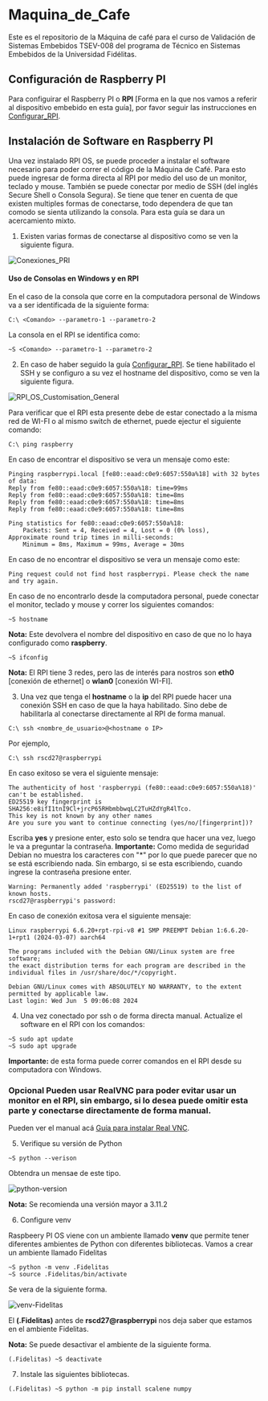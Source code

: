 # Maquina_de_Cafe
Este es el repositorio de la Máquina de café para el curso de Validación de Sistemas Embebidos TSEV-008 del programa de Técnico en Sistemas Embebidos de la Universidad Fidélitas.

## Configuración de Raspberry PI 

Para configuirar el Raspberry PI o **RPI** [Forma en la que nos vamos a referir al dispositivo embebido en esta guía], por favor seguir las instrucciones en [Configurar_RPI](./Documentos/Configurar_RPI.md).


## Instalación de Software en Raspberry PI 

Una vez instalado RPI OS, se puede proceder a instalar el software necesario para poder correr el código de la Máquina de Café. Para esto puede ingresar de forma directa al RPI por medio del uso de un monitor, teclado y mouse. También se puede conectar por medio de SSH (del inglés Secure Shell o Consola Segura). Se tiene que tener en cuenta de que existen multiples formas de conectarse, todo dependera de que tan comodo se sienta utilizando la consola. Para esta guía se dara un acercamiento mixto. 

1. Existen varias formas de conectarse al dispositivo como se ven la siguiente figura. 

![Conexiones_PRI](./Documentos/imgs/tipos_de_conexion.png)

#### Uso de Consolas en Windows y en RPI

En el caso de la consola que corre en la computadora personal de Windows va a ser identificada de la siguiente forma:

```
C:\ <Comando> --parametro-1 --parametro-2
```
La consola en el RPI se identifica como:

```
~S <Comando> --parametro-1 --parametro-2
```

2. En caso de haber seguido la guía [Configurar_RPI](./Documentos/Configurar_RPI.md). Se tiene habilitado el SSH y se configuro a su vez el hostname del dispositivo, como se ven la siguiente figura.

![RPI_OS_Customisation_General](./Documentos/imgs/OS_customisation_general.png)

Para verificar que el RPI esta presente debe de estar conectado a la misma red de WI-FI o al mismo switch de ethernet, puede ejectur el siguiente comando:

```
C:\ ping raspberry
```

En caso de encontrar el dispositivo se vera un mensaje como este:

```
Pinging raspberrypi.local [fe80::eaad:c0e9:6057:550a%18] with 32 bytes of data:
Reply from fe80::eaad:c0e9:6057:550a%18: time=99ms
Reply from fe80::eaad:c0e9:6057:550a%18: time=8ms
Reply from fe80::eaad:c0e9:6057:550a%18: time=8ms
Reply from fe80::eaad:c0e9:6057:550a%18: time=8ms

Ping statistics for fe80::eaad:c0e9:6057:550a%18:
    Packets: Sent = 4, Received = 4, Lost = 0 (0% loss),
Approximate round trip times in milli-seconds:
    Minimum = 8ms, Maximum = 99ms, Average = 30ms
```

En caso de no encontrar el dispositivo se vera un mensaje como este:
```
Ping request could not find host raspberrypi. Please check the name and try again.
```

En caso de no encontrarlo desde la computadora personal, puede conectar el monitor, teclado y mouse y correr los siguientes comandos:

```
~S hostname
```

**Nota:** Este devolvera el nombre del dispositivo en caso de que no lo haya configurado como **raspberry**.


```
~S ifconfig
```
**Nota:** El RPI tiene 3 redes, pero las de interés para nostros son **eth0** [conexión de ethernet] o **wlan0** [conexión WI-FI].

3. Una vez que tenga el **hostname** o la **ip** del RPI puede hacer una conexión SSH en caso de que la haya habilitado. Sino debe de habilitarla al conectarse directamente al RPI de forma manual.

```
C:\ ssh <nombre_de_usuario>@<hostname o IP>
```

Por ejemplo,

```
C:\ ssh rscd27@raspberrypi
```

En caso exitoso se vera el siguiente mensaje:

```
The authenticity of host 'raspberrypi (fe80::eaad:c0e9:6057:550a%18)' can't be established.
ED25519 key fingerprint is SHA256:e8ifI1tnI9Cl+jrcP65RHbmbbwqLC2TuHZdYgR4lTco.
This key is not known by any other names
Are you sure you want to continue connecting (yes/no/[fingerprint])?
```

Escriba **yes** y presione enter, esto solo se tendra que hacer una vez, luego le va a preguntar la contraseña. **Importante:** Como medida de seguridad Debian no muestra los caracteres con "*" por lo que puede parecer que no se está escribiendo nada. Sin embargo, si se esta escribiendo, cuando ingrese la contraseña presione enter.

```
Warning: Permanently added 'raspberrypi' (ED25519) to the list of known hosts.
rscd27@raspberrypi's password:
```

En caso de conexión exitosa vera el siguiente mensaje:

```
Linux raspberrypi 6.6.20+rpt-rpi-v8 #1 SMP PREEMPT Debian 1:6.6.20-1+rpt1 (2024-03-07) aarch64

The programs included with the Debian GNU/Linux system are free software;
the exact distribution terms for each program are described in the
individual files in /usr/share/doc/*/copyright.

Debian GNU/Linux comes with ABSOLUTELY NO WARRANTY, to the extent
permitted by applicable law.
Last login: Wed Jun  5 09:06:08 2024
```

4. Una vez conectado por ssh o de forma directa manual. Actualize el software en el RPI con los comandos: 

```
~S sudo apt update
~S sudo apt upgrade
```

**Importante:** de esta forma puede correr comandos en el RPI desde su computadora con Windows.

### Opcional Pueden usar RealVNC para poder evitar usar un monitor en el RPI, sin embargo, si lo desea puede omitir esta parte y conectarse directamente de forma manual.

Pueden ver el manual acá [Guía para instalar Real VNC](./Documentos/RealVNC.md).

5. Verifique su versión de Python

```
~S python --verison
```

Obtendra un mensae de este tipo.

![python-version](./Documentos/imgs/Python-version.png)

**Nota:** Se recomienda una versión mayor a 3.11.2

6. Configure venv

Raspbeery PI OS viene con un ambiente llamado **venv** que permite tener diferentes ambientes de Python con diferentes bibliotecas. Vamos a crear un ambiente llamado Fidelitas

```
~S python -m venv .Fidelitas
~S source .Fidelitas/bin/activate
```

Se vera de la siguiente forma.

![venv-Fidelitas](./Documentos/imgs/venv-Fidelitas.png)

El **(.Fidelitas)** antes de **rscd27@raspberrypi** nos deja saber que estamos en el ambiente Fidelitas.

**Nota:** Se puede desactivar el ambiente de la siguiente forma. 

```
(.Fidelitas) ~S deactivate
```
7. Instale las siguientes bibliotecas.


```
(.Fidelitas) ~S python -m pip install scalene numpy
```
